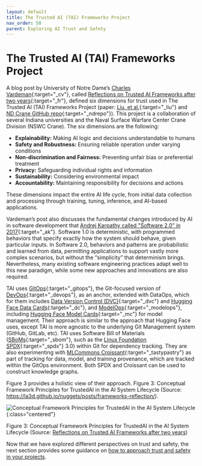 ```yaml
---
layout: default
title: The Trusted AI (TAI) Frameworks Project
nav_order: 50
parent: Exploring AI Trust and Safety
---
```


# The Trusted AI (TAI) Frameworks Project


A blog post by University of Notre Dame’s [Charles Vardeman](https://crc.nd.edu/about/people/charles-vardeman/){:target="_cv"}, called [Reflections on Trusted AI Frameworks after two years](https://la3d.github.io/nuggets/posts/frameworks-reflection/){:target="_fr"}, defined six dimensions for trust used in The Trusted AI (TAI) Frameworks Project (paper: [Liu, et al.](https://dl.acm.org/doi/10.1145/3546872){:target="_liu"} and [ND Crane GitHub repo](https://github.com/nd-crane){:target="_ndrepo"}).  This project is a collaboration of several Indiana universities and the Naval Surface Warfare Center Crane Division (NSWC Crane). The six dimensions are the following:

* **Explainability:** Making AI logic and decisions understandable to humans
* **Safety and Robustness:** Ensuring reliable operation under varying conditions
* **Non-discrimination and Fairness:** Preventing unfair bias or preferential treatment
* **Privacy:** Safeguarding individual rights and information
* **Sustainability:** Considering environmental impact
* **Accountability:** Maintaining responsibility for decisions and actions

These dimensions impact the entire AI life cycle, from initial data collection and processing through training, tuning, inference, and AI-based applications. 

Vardeman’s post also discusses the fundamental changes introduced by AI in software development that [Andrej Karpathy called "Software 2.0" in 2017](https://la3d.github.io/nuggets/posts/frameworks-reflection/#ref-karpathy2017software){:target="_ak"}. Software 1.0 is deterministic, with programmed behaviors that specify exactly how the system should behave, given particular inputs. In Software 2.0, behaviors and patterns are probabilistic and learned from data, permitting applications to support vastly more complex scenarios, but without the “simplicity” that determinism brings. Nevertheless, many existing software engineering practices adapt well to this new paradigm, while some new approaches and innovations are also required. 

TAI uses [GitOps](https://en.wikipedia.org/wiki/DevOps#GitOps){:target="_gitops"}, the Git-focused version of [DevOps](https://en.wikipedia.org/wiki/DevOps){:target="_devops"}, as an anchor, extended with DataOps, which for them includes [Data Version Control (DVC)](https://dvc.org/){:target="_dvc"} and [Hugging Face Data Cards](https://huggingface.co/docs/hub/en/datasets-cards){:target="_dc"}, and [ModelOps](https://en.wikipedia.org/wiki/ModelOps){:target="_modelops"}, including [Hugging Face Model Cards](https://huggingface.co/docs/hub/en/model-cards){:target="_mc"} for model management. Their approach is similar to the approach that Hugging Face uses, except TAI is more agnostic to the underlying Git Management system (GitHub, GitLab, etc). TAI uses Software Bill of Materials ([SBoMs](https://www.cisa.gov/sbom){:target="_sbom"}, such as the [Linux Foundation SPDX](https://spdx.dev/){:target="_spdx"} 3.0) within Git for dependency tracking. They are also experimenting with [MLCommons Croissant](https://mlcommons.org/working-groups/data/croissant/){:target="_tastypastry"} as part of tracking for data, model, and training provenance, which are tracked within the GitOps environment. Both SPDX and Croissant can be used to construct knowledge graphs.

Figure 3 provides a holistic view of their approach.
Figure 3: Conceptual Framework Principles for TrustedAI in the AI System Lifecycle (Source: https://la3d.github.io/nuggets/posts/frameworks-reflection/).

![Conceptual Framework Principles for TrustedAI in the AI System Lifecycle]({{site.baseurl}}/assets/images/4x4-circle-template_TAI_4-2023.png){:class="centered"}

<p class="caption">Figure 3: Conceptual Framework Principles for TrustedAI in the AI System Lifecycle (Source: <a href="https://la3d.github.io/nuggets/posts/frameworks-reflection/" target="_la3d">Reflections on Trusted AI Frameworks after two years</a>)
</p>

Now that we have explored different perspectives on trust and safety, the next section provides some guidance on [how to approach trust and safety in your projects]({{site.baseurl}}/safety-recommendations/safety-recommendations).
